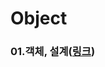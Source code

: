 # Object

### 01.객체, 설계(<a href="https://github.com/JungwooSim/Object/tree/main/object" target="_blank">링크</a>)
